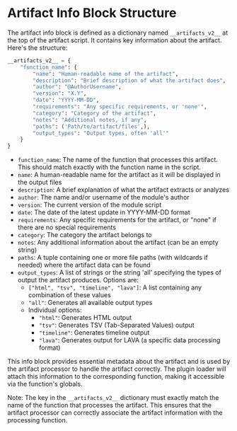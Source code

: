 # Artifact Info Block Structure

The artifact info block is defined as a dictionary named `__artifacts_v2__` at the top of the artifact script. It contains key information about the artifact. Here's the structure:

```python
__artifacts_v2__ = {
    "function_name": {
        "name": "Human-readable name of the artifact",
        "description": "Brief description of what the artifact does",
        "author": "@AuthorUsername",
        "version": "X.Y",
        "date": "YYYY-MM-DD",
        "requirements": "Any specific requirements, or 'none'",
        "category": "Category of the artifact",
        "notes": "Additional notes, if any",
        "paths": ('Path/to/artifact/files',),
        "output_types": "Output types, often 'all'"
    }
}
```

- `function_name`: The name of the function that processes this artifact. This should match exactly with the function name in the script.
- `name`: A human-readable name for the artifact as it will be displayed in the output files
- `description`: A brief explanation of what the artifact extracts or analyzes
- `author`: The name and/or username of the module's author
- `version`: The current version of the module script
- `date`: The date of the latest update in YYYY-MM-DD format
- `requirements`: Any specific requirements for the artifact, or "none" if there are no special requirements
- `category`: The category the artifact belongs to
- `notes`: Any additional information about the artifact (can be an empty string)
- `paths`: A tuple containing one or more file paths (with wildcards if needed) where the artifact data can be found
- `output_types`: A list of strings or the string 'all' specifying the types of output the artifact produces. Options are:
    - `["html", "tsv", "timeline", "lava"]`: A list containing any combination of these values
    - `"all"`: Generates all available output types
    - Individual options:
        - `"html"`: Generates HTML output
        - `"tsv"`: Generates TSV (Tab-Separated Values) output
        - `"timeline"`: Generates timeline output
        - `"lava"`: Generates output for LAVA (a specific data processing format)

This info block provides essential metadata about the artifact and is used by the artifact processor to handle the artifact correctly. The plugin loader will attach this information to the corresponding function, making it accessible via the function's globals.

Note: The key in the `__artifacts_v2__` dictionary must exactly match the name of the function that processes the artifact. This ensures that the artifact processor can correctly associate the artifact information with the processing function.
